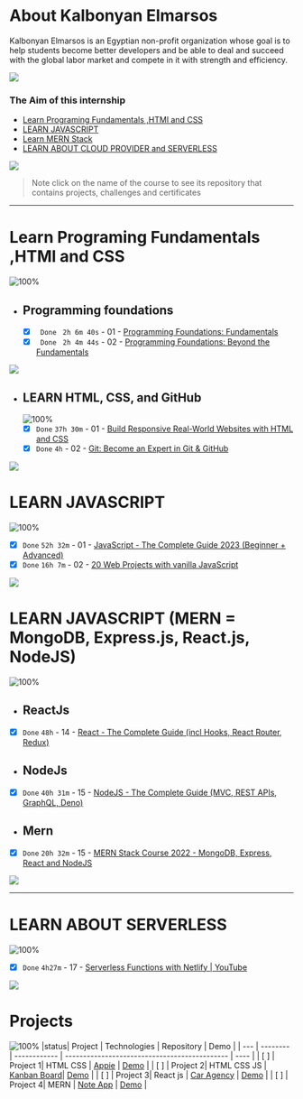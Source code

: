 # About Kalbonyan Elmarsos

Kalbonyan Elmarsos is an Egyptian non-profit organization whose goal is to help students become better developers and be able to deal and succeed with the global labor market and compete in it with strength and efficiency.
<br/>

<a href="https://www.linkedin.com/company/%D9%83%D8%A7%D9%84%D8%A8%D9%86%D9%8A%D8%A7%D9%86-%D8%A7%D9%84%D9%85%D8%B1%D8%B5%D9%88%D8%B5/" target="_blank"><img src="https://img.shields.io/badge/-Kalbonyan%20Elmarsos-0077B5?style=for-the-badge&logo=Linkedin&logoColor=white"/></a>

### The Aim of this internship

- <a href="#Fundamentals">Learn Programing Fundamentals ,HTMl and CSS </a>
- <a href="#js">LEARN JAVASCRIPT</a>
- <a href="#MERN">Learn MERN Stack</a>
- <a href="#AWS">LEARN ABOUT CLOUD PROVIDER and SERVERLESS</a>

<img src="https://img.shields.io/badge/Total%20Number%20Of%20Hours%20For%20All%20Courses-%2B300h-blue">
<br>

> Note click on the name of the course to see its repository that contains projects, challenges and certificates

---

<!-- Fundamentals -->

<span id="Fundamentals"> </span>

# Learn Programing Fundamentals ,HTMl and CSS

![100%](https://progress-bar.dev/100/?title=Done)
<br />

- ## Programming foundations

  - [x] ` Done` ` 2h 6m 40s` - 01 - [Programming Foundations: Fundamentals](01-Linkedin-Learning/-01-Programming-Foundation-Fundamentals/)
  - [x] ` Done` ` 2h 4m 44s` - 02 - [Programming Foundations: Beyond the Fundamentals](01-Linkedin-Learning/-02-Programming-Foundations-Beyond-Fundamentals)
        <br />

<img src="https://img.shields.io/badge/Total%20Number%20Of%20Hours%20For%20This%20Courses-4h11m-blue">

<!-- LEARN HTML, CSS, and GitHub -->

- ## LEARN HTML, CSS, and GitHub
  ![100%](https://progress-bar.dev/100/?title=Done)
  - [x] `Done` `37h 30m` - 01 - [Build Responsive Real-World Websites with HTML and CSS](02-Udemy/-01-HTML-CSS-Jonas/)
  - [x] `Done` `4h` - 02 - [Git: Become an Expert in Git & GitHub]()
        <br />

<img src="https://img.shields.io/badge/Total%20Number%20Of%20Hours%20For%20This%20Courses-31h301m-blue">
<!-- MERN -->
  <span id="js"></span>

# LEARN JAVASCRIPT

![100%](https://progress-bar.dev/100/?title=Done)

- [x] `Done` `52h 32m` - 01 - [ JavaScript - The Complete Guide 2023 (Beginner + Advanced) ](02-Udemy/-02-Js-Maximilian/)
- [x] `Done` `16h 7m` - 02 - [20 Web Projects with vanilla JavaScript](02-Udemy/-03-Vanilla-Web-Projects/)
      <br />

<img src="https://img.shields.io/badge/Total%20Number%20Of%20Hours%20For%20This%20Courses-68h39m-blue">

# LEARN JAVASCRIPT (MERN = MongoDB, Express.js, React.js, NodeJS)

![100%](https://progress-bar.dev/100/?title=Done)
<span id="MERN"></span>
<br />

- ## ReactJs

- [x] `Done` `48h` - 14 - [React - The Complete Guide (incl Hooks, React Router, Redux)](02-Udemy/-04-Reactjs-Maximilian/)

- ## NodeJs

- [x] `Done` `40h 31m` - 15 - [NodeJS - The Complete Guide (MVC, REST APIs, GraphQL, Deno)](02-Udemy/-05-Nodejs-Maximilian/)

- ## Mern

- [x] `Done` `20h 32m` - 15 - [MERN Stack Course 2022 - MongoDB, Express, React and NodeJS](02-Udemy/-06-MERN-Jobify/)
      <br />

<img src="https://img.shields.io/badge/Total%20Number%20Of%20Hours%20For%20This%20Courses-109h1m-blue">

---

<!-- AWS -->

<span id="AWS"></span>

# LEARN ABOUT SERVERLESS

![100%](https://progress-bar.dev/100/?title=Done)

- [x] `Done` `4h27m` - 17 - [Serverless Functions with Netlify | YouTube ](04-Serverless-Functions-Netlify)

<img src="https://img.shields.io/badge/Total%20Number%20Of%20Hours%20For%20This%20Courses-4h27m-blue">
<br />

# Projects

![100%](https://progress-bar.dev/100/?title=Done)
|status| Project  | Technologies | Repository                                    | Demo |
| ---  | -------- | ------------ | --------------------------------------------- | ---- |
| [ ]  | Project 1| HTML CSS     | [Appie](Albonyan-projects/Appie/)             | [Demo](https://yousefmaher179.github.io/Appie/) |
| [ ]  | Project 2| HTML CSS JS  | [Kanban Board](Albonyan-projects/Kanban-Board/)| [Demo](https://yousefmaher179.github.io/Task-of-level-2/) |
| [ ]  | Project 3| React js     | [Car Agency](Albonyan-projects/Car-Agency/)   | [Demo](https://cars-strore.web.app/) |
| [ ]  | Project 4| MERN         | [Note App](Albonyan-projects/Note-App/)       | [Demo](https://notes-application-n7uy.onrender.com) |


